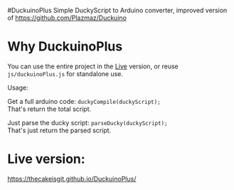 #DuckuinoPlus
Simple DuckyScript to Arduino converter, improved version of https://github.com/Plazmaz/Duckuino

# Why DuckuinoPlus
You can use the entire project in the [Live](https://thecakeisgit.github.io/DuckuinoPlus/ "DuckuinoPlus Live") version, or reuse <code>js/duckuinoPlus.js</code> for standalone use.

Usage:

Get a full arduino code: <code>duckyCompile(duckyScript);</code><br>
That's return the total script.

Just parse the ducky script: <code>parseDucky(duckyScript);</code><br>
That's just return the parsed script.

# Live version:
https://thecakeisgit.github.io/DuckuinoPlus/
